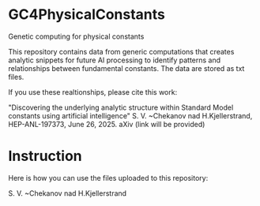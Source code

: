 # GC4PhysicalConstants
Genetic computing for physical constants

This repository contains data from generic computations that creates analytic snippets for future AI processing to identify patterns and relationships between fundamental constants.
The data are stored as txt files. 

If you use these realtionships, please cite this work:

"Discovering the underlying analytic structure within Standard Model  constants using artificial intelligence"
S. V. ~Chekanov nad H.Kjellerstrand, HEP-ANL-197373, June 26, 2025. aXiv (link will be provided)

# Instruction

Here is how you can use the files uploaded to this repository:



S. V. ~Chekanov nad H.Kjellerstrand
